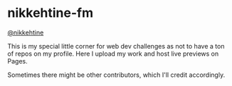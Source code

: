 # nikkehtine-fm

[@nikkehtine](https://github.com/nikkehtine)

This is my special little corner for web dev challenges as not to have a ton of repos on my profile. Here I upload my work and host live previews on Pages.

Sometimes there might be other contributors, which I'll credit accordingly.
